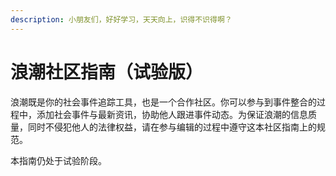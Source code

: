 ```yaml
---
description: 小朋友们，好好学习，天天向上，识得不识得啊？
---
```


# 浪潮社区指南（试验版）

浪潮既是你的社会事件追踪工具，也是一个合作社区。你可以参与到事件整合的过程中，添加社会事件与最新资讯，协助他人跟进事件动态。为保证浪潮的信息质量，同时不侵犯他人的法律权益，请在参与编辑的过程中遵守这本社区指南上的规范。

本指南仍处于试验阶段。

